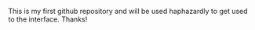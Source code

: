 This is my first github repository and will be used haphazardly to get used to the interface. Thanks!
